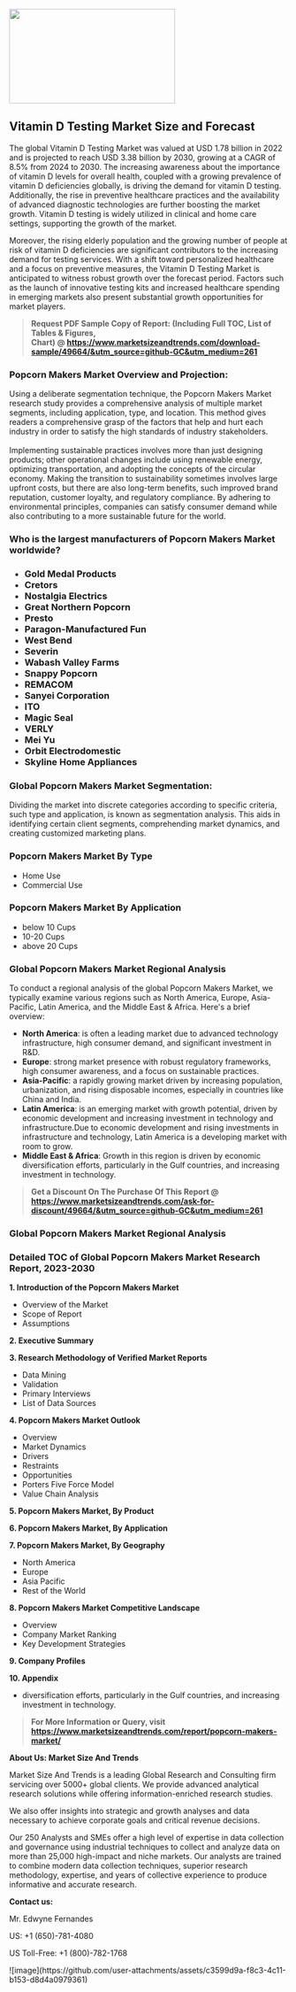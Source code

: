 <p><img class="alignnone size-medium wp-image-20088" src="https://ffe5etoiles.com/wp-content/uploads/2024/12/MST1-300x171.png" alt="" width="300" height="171" /></p><h2>Vitamin D Testing Market Size and Forecast</h2><p>The global Vitamin D Testing Market was valued at USD 1.78 billion in 2022 and is projected to reach USD 3.38 billion by 2030, growing at a CAGR of 8.5% from 2024 to 2030. The increasing awareness about the importance of vitamin D levels for overall health, coupled with a growing prevalence of vitamin D deficiencies globally, is driving the demand for vitamin D testing. Additionally, the rise in preventive healthcare practices and the availability of advanced diagnostic technologies are further boosting the market growth. Vitamin D testing is widely utilized in clinical and home care settings, supporting the growth of the market.</p><p>Moreover, the rising elderly population and the growing number of people at risk of vitamin D deficiencies are significant contributors to the increasing demand for testing services. With a shift toward personalized healthcare and a focus on preventive measures, the Vitamin D Testing Market is anticipated to witness robust growth over the forecast period. Factors such as the launch of innovative testing kits and increased healthcare spending in emerging markets also present substantial growth opportunities for market players.</p></p><blockquote id="" class=""><strong>Request PDF Sample Copy of Report: (Including Full TOC, List of Tables &amp; Figures, Chart)&nbsp;@&nbsp;<strong><a href="https://www.marketsizeandtrends.com/download-sample/49664/&utm_source=github-GC&utm_medium=261" target="_blank">https://www.marketsizeandtrends.com/download-sample/49664/&utm_source=github-GC&utm_medium=261</a></strong></strong></blockquote><h3 id="" class="">Popcorn Makers Market&nbsp;Overview and Projection:</h3><p id="" class="">Using a deliberate segmentation technique, the Popcorn Makers Market research study provides a comprehensive analysis of multiple market segments, including application, type, and location. This method gives readers a comprehensive grasp of the factors that help and hurt each industry in order to satisfy the high standards of industry stakeholders. <br /> <br />Implementing sustainable practices involves more than just designing products; other operational changes include using renewable energy, optimizing transportation, and adopting the concepts of the circular economy. Making the transition to sustainability sometimes involves large upfront costs, but there are also long-term benefits, such improved brand reputation, customer loyalty, and regulatory compliance. By adhering to environmental principles, companies can satisfy consumer demand while also contributing to a more sustainable future for the world.</p><h3 id="" class="">Who is the largest manufacturers of&nbsp;Popcorn Makers Market worldwide?</h3><h3 class=""><p><ul><li>Gold Medal Products </li><li> Cretors </li><li> Nostalgia Electrics </li><li> Great Northern Popcorn </li><li> Presto </li><li> Paragon-Manufactured Fun </li><li> West Bend </li><li> Severin </li><li> Wabash Valley Farms </li><li> Snappy Popcorn </li><li> REMACOM </li><li> Sanyei Corporation </li><li> ITO </li><li> Magic Seal </li><li> VERLY </li><li> Mei Yu </li><li> Orbit Electrodomestic </li><li> Skyline Home Appliances</li></ul></p></h3><h3 id="" class="">Global&nbsp;Popcorn Makers Market Segmentation:</h3><p id="" class="">Dividing the market into discrete categories according to specific criteria, such type and application, is known as segmentation analysis. This aids in identifying certain client segments, comprehending market dynamics, and creating customized marketing plans.</p><h3 id="" class="">Popcorn Makers Market&nbsp;By Type</h3><p><p><ul><li>Home Use </li><li> Commercial Use</p></li></ul></p></p><h3 id="" class="">Popcorn Makers Market&nbsp;By Application</h3><p class=""><p><ul><li>below 10 Cups </li><li> 10-20 Cups </li><li> above 20 Cups</li></ul></p></p><h3 id="" class="">Global Popcorn Makers Market Regional Analysis</h3><p id="" class="">To conduct a regional analysis of the global Popcorn Makers Market, we typically examine various regions such as North America, Europe, Asia-Pacific, Latin America, and the Middle East &amp; Africa. Here's a brief overview:</p><ul><li><strong>North America</strong>: is often a leading market due to advanced technology infrastructure, high consumer demand, and significant investment in R&amp;D.</li><li><strong>Europe</strong>: strong market presence with robust regulatory frameworks, high consumer awareness, and a focus on sustainable practices.</li><li><strong>Asia-Pacific</strong>: a rapidly growing market driven by increasing population, urbanization, and rising disposable incomes, especially in countries like China and India.</li><li><strong>Latin America</strong>: is an emerging market with growth potential, driven by economic development and increasing investment in technology and infrastructure.Due to economic development and rising investments in infrastructure and technology, Latin America is a developing market with room to grow.</li><li><strong>Middle East &amp; Africa</strong>: Growth in this region is driven by economic diversification efforts, particularly in the Gulf countries, and increasing investment in technology.</li></ul><blockquote id="" class=""><strong>Get a Discount On The Purchase Of This Report @ <strong><a href="https://www.marketsizeandtrends.com/ask-for-discount/49664/&utm_source=github-GC&utm_medium=261" target="_blank">https://www.marketsizeandtrends.com/ask-for-discount/49664/&utm_source=github-GC&utm_medium=261</a></strong></strong></blockquote><h3 id="" class="">Global Popcorn Makers Market Regional Analysis</h3><h3 id="" class="">Detailed TOC of Global Popcorn Makers Market Research Report, 2023-2030</h3><p id="" class=""><strong>1. Introduction of the Popcorn Makers Market</strong></p><ul><li>Overview of the Market</li><li>Scope of Report</li><li>Assumptions</li></ul><p id="" class=""><strong>2. Executive Summary</strong></p><p id="" class=""><strong>3. Research Methodology of Verified Market Reports</strong></p><ul><li>Data Mining</li><li>Validation</li><li>Primary Interviews</li><li>List of Data Sources</li></ul><p id="" class=""><strong>4. Popcorn Makers Market Outlook</strong></p><ul><li>Overview</li><li>Market Dynamics</li><li>Drivers</li><li>Restraints</li><li>Opportunities</li><li>Porters Five Force Model</li><li>Value Chain Analysis</li></ul><p id="" class=""><strong>5. Popcorn Makers Market, By Product</strong></p><p id="" class=""><strong>6. Popcorn Makers Market, By Application</strong></p><p id="" class=""><strong>7. Popcorn Makers Market, By Geography</strong></p><ul><li>North America</li><li>Europe</li><li>Asia Pacific</li><li>Rest of the World</li></ul><p id="" class=""><strong>8. Popcorn Makers Market Competitive Landscape</strong></p><ul><li>Overview</li><li>Company Market Ranking</li><li>Key Development Strategies</li></ul><p id="" class=""><strong>9. Company Profiles</strong></p><p id="" class=""><strong>10. Appendix</strong></p><ul><li>diversification efforts, particularly in the Gulf countries, and increasing investment in technology.</li></ul><blockquote id="" class=""><strong>For More Information or Query, visit <strong><strong><a href="https://www.marketsizeandtrends.com/report/popcorn-makers-market/" target="_blank">https://www.marketsizeandtrends.com/report/popcorn-makers-market/</a></strong></strong></strong></blockquote><p id="" class=""><strong>About Us: Market Size And Trends</strong></p><p id="" class="">Market Size And Trends is a leading Global Research and Consulting firm servicing over 5000+ global clients. We provide advanced analytical research solutions while offering information-enriched research studies.</p><p id="" class="">We also offer insights into strategic and growth analyses and data necessary to achieve corporate goals and critical revenue decisions.</p><p id="" class="">Our 250 Analysts and SMEs offer a high level of expertise in data collection and governance using industrial techniques to collect and analyze data on more than 25,000 high-impact and niche markets. Our analysts are trained to combine modern data collection techniques, superior research methodology, expertise, and years of collective experience to produce informative and accurate research.</p><p id="" class=""><strong>Contact us:</strong></p><p id="" class="">Mr. Edwyne Fernandes</p><p id="" class="">US: +1 (650)-781-4080</p><p id="" class="">US Toll-Free: +1 (800)-782-1768</p>
![image](https://github.com/user-attachments/assets/c3599d9a-f8c3-4c11-b153-d8d4a0979361)

